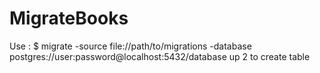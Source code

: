 # MigrateBooks
Use : $ migrate -source file://path/to/migrations -database postgres://user:password@localhost:5432/database up 2 to create table
